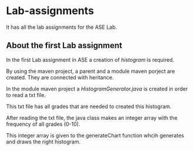 # Lab-assignments
It has all the lab assignments for the ASE Lab.

## About the first Lab assignment
In the first Lab assignment in ASE a creation of *histogram* is required.

By using the maven project, a parent and a module maven porject are created. They are connected with heritance.

In the module maven project a *HistogramGenerator.java* is created in order to read a txt file.

This txt file has all grades that are needed to created this histogram.

After reading the txt file, the java class makes an integer array with the frequency of all grades (0-10).

This integer array is given to the generateChart function whcih generates and draws the right histogram.
